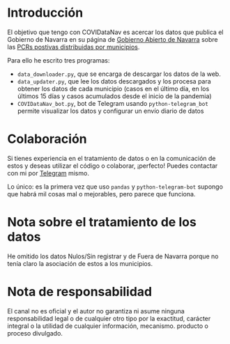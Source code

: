 # Introducción

El objetivo que tengo con COVIDataNav es acercar los datos que publica el Gobierno de Navarra en su página de [Gobierno Abierto de Navarra](https://gobiernoabierto.navarra.es/) sobre las [PCRs postivas distribuidas por municipios](https://gobiernoabierto.navarra.es/es/open-data/datos/positivos-covid-19-por-pcr-distruidos-por-municipio).

Para ello he escrito tres programas:

- `data_downloader.py`, que se encarga de descargar los datos de la web.
- `data_updater.py`, que lee los datos descargados y los procesa para obtener los datos de cada municipio (casos en el último día, en los últimos 15 días y casos acumulados desde el inicio de la pandemia)
- `COVIDataNav_bot.py`, bot de Telegram usando `python-telegram_bot` permite visualizar los datos y configurar un envío diario de datos

# Colaboración

Si tienes experiencia en el tratamiento de datos o en la comunicación de estos y deseas utilizar el código o colaborar, ¡perfecto! Puedes contactar con mi por [Telegram](https://bit.ly/3iSWyUg) mismo.

Lo único: es la primera vez que uso `pandas` y `python-telegram-bot` supongo que habrá mil cosas mal o mejorables, pero parece que funciona.

# Nota sobre el tratamiento de los datos
 
He omitido los datos Nulos/Sin registrar y de Fuera de Navarra porque no tenía claro la asociación de estos a los municipios.


# Nota de responsabilidad

El canal no es oficial y el autor no garantiza ni asume ninguna responsabilidad legal o de cualquier otro tipo por la exactitud, carácter integral o la utilidad de cualquier información, mecanismo. producto o proceso divulgado.

